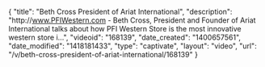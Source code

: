{
    "title": "Beth Cross President of Ariat International",
    "description": "http:\/\/www.PFIWestern.com - Beth Cross, President and Founder of Ariat International talks about how PFI Western Store is the most innovative western store i...",
    "videoid": "168139",
    "date_created": "1400657561",
    "date_modified": "1418181433",
    "type": "captivate",
    "layout": "video",
    "url": "\/v\/beth-cross-president-of-ariat-international\/168139"
}